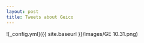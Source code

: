 ```yaml
---
layout: post
title: Tweets about Geico
---
```



![_config.yml]({{ site.baseurl }}/images/GE 10.31.png)

